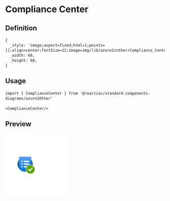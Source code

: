 # Compliance Center

## Definition

```
{
  _style: 'image;aspect=fixed;html=1;points=[];align=center;fontSize=12;image=img/lib/azure2/other/Compliance_Center.svg;strokeColor=none;',
  _width: 68,
  _height: 68,
}
```

## Usage

```
import { ComplianceCenter } from '@reactiac/standard-components-diagrams/azure2Other'

<ComplianceCenter/>
```

## Preview

<img src="./compliance-center.png" width="200"/>
